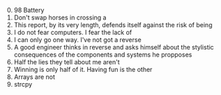 0. 98 Battery 
1. Don't swap horses in crossing a 
2. This report, by its very length, defends itself against the risk of being 
3. I do not fear computers. I fear the lack of 
4. I can only go one way. I've not got a reverse 
5. A good engineer thinks in reverse and asks himself about the stylistic consequences of the components and systems he propposes 
6. Half the lies they tell about me aren't 
7. Winning is only half of it. Having fun is the other 
8. Arrays are not
9. strcpy
